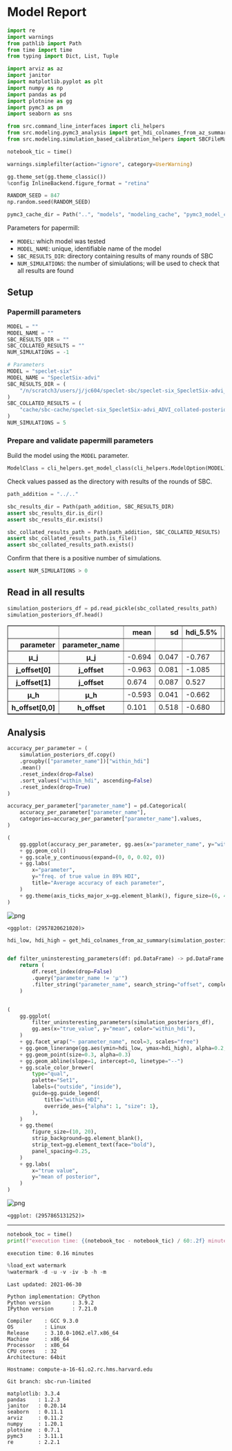 # Model Report

```python
import re
import warnings
from pathlib import Path
from time import time
from typing import Dict, List, Tuple

import arviz as az
import janitor
import matplotlib.pyplot as plt
import numpy as np
import pandas as pd
import plotnine as gg
import pymc3 as pm
import seaborn as sns

from src.command_line_interfaces import cli_helpers
from src.modeling.pymc3_analysis import get_hdi_colnames_from_az_summary
from src.modeling.simulation_based_calibration_helpers import SBCFileManager

notebook_tic = time()

warnings.simplefilter(action="ignore", category=UserWarning)

gg.theme_set(gg.theme_classic())
%config InlineBackend.figure_format = "retina"

RANDOM_SEED = 847
np.random.seed(RANDOM_SEED)

pymc3_cache_dir = Path("..", "models", "modeling_cache", "pymc3_model_cache")
```

Parameters for papermill:

- `MODEL`: which model was tested
- `MODEL_NAME`: unique, identifiable name of the model
- `SBC_RESULTS_DIR`: directory containing results of many rounds of SBC
- `NUM_SIMULATIONS`: the number of simiulations; will be used to check that all results are found

## Setup

### Papermill parameters

```python
MODEL = ""
MODEL_NAME = ""
SBC_RESULTS_DIR = ""
SBC_COLLATED_RESULTS = ""
NUM_SIMULATIONS = -1
```

```python
# Parameters
MODEL = "speclet-six"
MODEL_NAME = "SpecletSix-advi"
SBC_RESULTS_DIR = (
    "/n/scratch3/users/j/jc604/speclet-sbc/speclet-six_SpecletSix-advi_ADVI"
)
SBC_COLLATED_RESULTS = (
    "cache/sbc-cache/speclet-six_SpecletSix-advi_ADVI_collated-posterior-summaries.pkl"
)
NUM_SIMULATIONS = 5

```

### Prepare and validate papermill parameters

Build the model using the `MODEL` parameter.

```python
ModelClass = cli_helpers.get_model_class(cli_helpers.ModelOption(MODEL))
```

Check values passed as the directory with results of the rounds of SBC.

```python
path_addition = "../.."

sbc_results_dir = Path(path_addition, SBC_RESULTS_DIR)
assert sbc_results_dir.is_dir()
assert sbc_results_dir.exists()

sbc_collated_results_path = Path(path_addition, SBC_COLLATED_RESULTS)
assert sbc_collated_results_path.is_file()
assert sbc_collated_results_path.exists()
```

Confirm that there is a positive number of simulations.

```python
assert NUM_SIMULATIONS > 0
```

## Read in all results

```python
simulation_posteriors_df = pd.read_pickle(sbc_collated_results_path)
simulation_posteriors_df.head()
```

<div>
<style scoped>
    .dataframe tbody tr th:only-of-type {
        vertical-align: middle;
    }

    .dataframe tbody tr th {
        vertical-align: top;
    }

    .dataframe thead th {
        text-align: right;
    }
</style>
<table border="1" class="dataframe">
  <thead>
    <tr style="text-align: right;">
      <th></th>
      <th></th>
      <th>mean</th>
      <th>sd</th>
      <th>hdi_5.5%</th>
      <th>hdi_94.5%</th>
      <th>mcse_mean</th>
      <th>mcse_sd</th>
      <th>ess_bulk</th>
      <th>ess_tail</th>
      <th>r_hat</th>
      <th>true_value</th>
      <th>simulation_id</th>
      <th>within_hdi</th>
    </tr>
    <tr>
      <th>parameter</th>
      <th>parameter_name</th>
      <th></th>
      <th></th>
      <th></th>
      <th></th>
      <th></th>
      <th></th>
      <th></th>
      <th></th>
      <th></th>
      <th></th>
      <th></th>
      <th></th>
    </tr>
  </thead>
  <tbody>
    <tr>
      <th>μ_j</th>
      <th>μ_j</th>
      <td>-0.694</td>
      <td>0.047</td>
      <td>-0.767</td>
      <td>-0.620</td>
      <td>0.002</td>
      <td>0.001</td>
      <td>971.0</td>
      <td>878.0</td>
      <td>NaN</td>
      <td>-1.347759</td>
      <td>sim_id_0000</td>
      <td>False</td>
    </tr>
    <tr>
      <th>j_offset[0]</th>
      <th>j_offset</th>
      <td>-0.963</td>
      <td>0.081</td>
      <td>-1.085</td>
      <td>-0.827</td>
      <td>0.003</td>
      <td>0.002</td>
      <td>823.0</td>
      <td>751.0</td>
      <td>NaN</td>
      <td>-0.635242</td>
      <td>sim_id_0000</td>
      <td>False</td>
    </tr>
    <tr>
      <th>j_offset[1]</th>
      <th>j_offset</th>
      <td>0.674</td>
      <td>0.087</td>
      <td>0.527</td>
      <td>0.806</td>
      <td>0.003</td>
      <td>0.002</td>
      <td>967.0</td>
      <td>941.0</td>
      <td>NaN</td>
      <td>0.484698</td>
      <td>sim_id_0000</td>
      <td>False</td>
    </tr>
    <tr>
      <th>μ_h</th>
      <th>μ_h</th>
      <td>-0.593</td>
      <td>0.041</td>
      <td>-0.662</td>
      <td>-0.531</td>
      <td>0.001</td>
      <td>0.001</td>
      <td>999.0</td>
      <td>942.0</td>
      <td>NaN</td>
      <td>-0.447733</td>
      <td>sim_id_0000</td>
      <td>False</td>
    </tr>
    <tr>
      <th>h_offset[0,0]</th>
      <th>h_offset</th>
      <td>0.101</td>
      <td>0.518</td>
      <td>-0.680</td>
      <td>0.921</td>
      <td>0.016</td>
      <td>0.012</td>
      <td>1097.0</td>
      <td>915.0</td>
      <td>NaN</td>
      <td>0.193451</td>
      <td>sim_id_0000</td>
      <td>True</td>
    </tr>
  </tbody>
</table>
</div>

## Analysis

```python
accuracy_per_parameter = (
    simulation_posteriors_df.copy()
    .groupby(["parameter_name"])["within_hdi"]
    .mean()
    .reset_index(drop=False)
    .sort_values("within_hdi", ascending=False)
    .reset_index(drop=True)
)

accuracy_per_parameter["parameter_name"] = pd.Categorical(
    accuracy_per_parameter["parameter_name"],
    categories=accuracy_per_parameter["parameter_name"].values,
)

(
    gg.ggplot(accuracy_per_parameter, gg.aes(x="parameter_name", y="within_hdi"))
    + gg.geom_col()
    + gg.scale_y_continuous(expand=(0, 0, 0.02, 0))
    + gg.labs(
        x="parameter",
        y="freq. of true value in 89% HDI",
        title="Average accuracy of each parameter",
    )
    + gg.theme(axis_ticks_major_x=gg.element_blank(), figure_size=(6, 4))
)
```

![png](speclet-six_SpecletSix-advi_ADVI_sbc-results_files/speclet-six_SpecletSix-advi_ADVI_sbc-results_17_0.png)

    <ggplot: (2957820621020)>

```python
hdi_low, hdi_high = get_hdi_colnames_from_az_summary(simulation_posteriors_df)


def filter_uninsteresting_parameters(df: pd.DataFrame) -> pd.DataFrame:
    return (
        df.reset_index(drop=False)
        .query("parameter_name != 'μ'")
        .filter_string("parameter_name", search_string="offset", complement=True)
    )


(
    gg.ggplot(
        filter_uninsteresting_parameters(simulation_posteriors_df),
        gg.aes(x="true_value", y="mean", color="within_hdi"),
    )
    + gg.facet_wrap("~ parameter_name", ncol=3, scales="free")
    + gg.geom_linerange(gg.aes(ymin=hdi_low, ymax=hdi_high), alpha=0.2, size=0.2)
    + gg.geom_point(size=0.3, alpha=0.3)
    + gg.geom_abline(slope=1, intercept=0, linetype="--")
    + gg.scale_color_brewer(
        type="qual",
        palette="Set1",
        labels=("outside", "inside"),
        guide=gg.guide_legend(
            title="within HDI",
            override_aes={"alpha": 1, "size": 1},
        ),
    )
    + gg.theme(
        figure_size=(10, 20),
        strip_background=gg.element_blank(),
        strip_text=gg.element_text(face="bold"),
        panel_spacing=0.25,
    )
    + gg.labs(
        x="true value",
        y="mean of posterior",
    )
)
```

![png](speclet-six_SpecletSix-advi_ADVI_sbc-results_files/speclet-six_SpecletSix-advi_ADVI_sbc-results_18_0.png)

    <ggplot: (2957865131252)>

---

```python
notebook_toc = time()
print(f"execution time: {(notebook_toc - notebook_tic) / 60:.2f} minutes")
```

    execution time: 0.16 minutes

```python
%load_ext watermark
%watermark -d -u -v -iv -b -h -m
```

    Last updated: 2021-06-30

    Python implementation: CPython
    Python version       : 3.9.2
    IPython version      : 7.21.0

    Compiler    : GCC 9.3.0
    OS          : Linux
    Release     : 3.10.0-1062.el7.x86_64
    Machine     : x86_64
    Processor   : x86_64
    CPU cores   : 32
    Architecture: 64bit

    Hostname: compute-a-16-61.o2.rc.hms.harvard.edu

    Git branch: sbc-run-limited

    matplotlib: 3.3.4
    pandas    : 1.2.3
    janitor   : 0.20.14
    seaborn   : 0.11.1
    arviz     : 0.11.2
    numpy     : 1.20.1
    plotnine  : 0.7.1
    pymc3     : 3.11.1
    re        : 2.2.1
